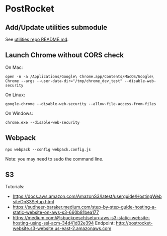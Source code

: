 # PostRocket

## Add/Update utilities submodule

See [utilities repo README.md](https://github.com/Post-Rocket/utilities?tab=readme-ov-file#instaling-as-a-github-submodule).

## Launch Chrome without CORS check

On Mac:

    open -n -a /Applications/Google\ Chrome.app/Contents/MacOS/Google\ Chrome --args --user-data-dir="/tmp/chrome_dev_test" --disable-web-security

On Linux:

    google-chrome --disable-web-security --allow-file-access-from-files

On Windows:

    chrome.exe --disable-web-security

## Webpack

    npx webpack --config webpack.config.js

Note: you may need to sudo the command line.

## S3

Tutorials:
- https://docs.aws.amazon.com/AmazonS3/latest/userguide/HostingWebsiteOnS3Setup.html
- https://sudheer-baraker.medium.com/step-by-step-guide-hosting-a-static-website-on-aws-s3-660b81bea177
- https://medium.com/@sbuckpesch/setup-aws-s3-static-website-hosting-using-ssl-acm-34d41d32e394
Endpoint: http://postrocket-website.s3-website.us-east-2.amazonaws.com 
